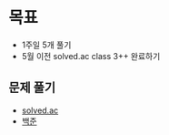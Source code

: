 # 목표
- 1주일 5개 풀기 <br>
- 5월 이전 solved.ac class 3++ 완료하기

## 문제 풀기 
- [solved.ac](https://solved.ac/)
- [백준](https://www.acmicpc.net/)
